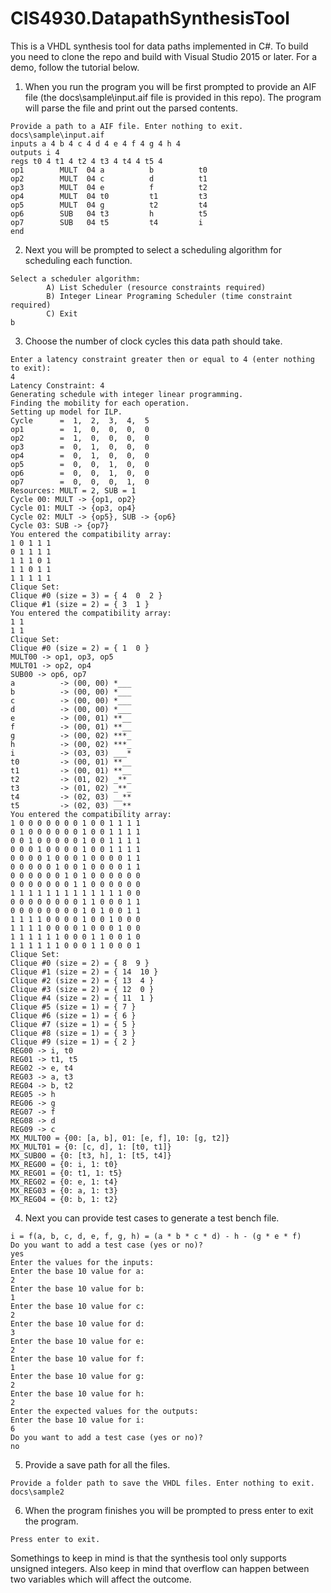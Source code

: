 # CIS4930.DatapathSynthesisTool

This is a VHDL synthesis tool for data paths implemented in C#. To build you need to clone the repo and build with Visual Studio 2015 or later. For a demo, follow the tutorial below.

1. When you run the program you will be first prompted to provide an AIF file (the docs\sample\input.aif file is provided in this repo). The program will parse the file and print out the parsed contents. 

```
Provide a path to a AIF file. Enter nothing to exit.
docs\sample\input.aif
inputs a 4 b 4 c 4 d 4 e 4 f 4 g 4 h 4
outputs i 4
regs t0 4 t1 4 t2 4 t3 4 t4 4 t5 4
op1        MULT  04 a          b          t0
op2        MULT  04 c          d          t1
op3        MULT  04 e          f          t2
op4        MULT  04 t0         t1         t3
op5        MULT  04 g          t2         t4
op6        SUB   04 t3         h          t5
op7        SUB   04 t5         t4         i
end
```
2. Next you will be prompted to select a scheduling algorithm for scheduling each function.
```
Select a scheduler algorithm:
        A) List Scheduler (resource constraints required)
        B) Integer Linear Programing Scheduler (time constraint required)
        C) Exit
b
```
3. Choose the number of clock cycles this data path should take.
```
Enter a latency constraint greater then or equal to 4 (enter nothing to exit):
4
Latency Constraint: 4
Generating schedule with integer linear programming.
Finding the mobility for each operation.
Setting up model for ILP.
Cycle      =  1,  2,  3,  4,  5
op1        =  1,  0,  0,  0,  0
op2        =  1,  0,  0,  0,  0
op3        =  0,  1,  0,  0,  0
op4        =  0,  1,  0,  0,  0
op5        =  0,  0,  1,  0,  0
op6        =  0,  0,  1,  0,  0
op7        =  0,  0,  0,  1,  0
Resources: MULT = 2, SUB = 1
Cycle 00: MULT -> {op1, op2}
Cycle 01: MULT -> {op3, op4}
Cycle 02: MULT -> {op5}, SUB -> {op6}
Cycle 03: SUB -> {op7}
You entered the compatibility array:
1 0 1 1 1
0 1 1 1 1
1 1 1 0 1
1 1 0 1 1
1 1 1 1 1
Clique Set:
Clique #0 (size = 3) = { 4  0  2 }
Clique #1 (size = 2) = { 3  1 }
You entered the compatibility array:
1 1
1 1
Clique Set:
Clique #0 (size = 2) = { 1  0 }
MULT00 -> op1, op3, op5
MULT01 -> op2, op4
SUB00 -> op6, op7
a          -> (00, 00) *___
b          -> (00, 00) *___
c          -> (00, 00) *___
d          -> (00, 00) *___
e          -> (00, 01) **__
f          -> (00, 01) **__
g          -> (00, 02) ***_
h          -> (00, 02) ***_
i          -> (03, 03) ___*
t0         -> (00, 01) **__
t1         -> (00, 01) **__
t2         -> (01, 02) _**_
t3         -> (01, 02) _**_
t4         -> (02, 03) __**
t5         -> (02, 03) __**
You entered the compatibility array:
1 0 0 0 0 0 0 0 1 0 0 1 1 1 1
0 1 0 0 0 0 0 0 1 0 0 1 1 1 1
0 0 1 0 0 0 0 0 1 0 0 1 1 1 1
0 0 0 1 0 0 0 0 1 0 0 1 1 1 1
0 0 0 0 1 0 0 0 1 0 0 0 0 1 1
0 0 0 0 0 1 0 0 1 0 0 0 0 1 1
0 0 0 0 0 0 1 0 1 0 0 0 0 0 0
0 0 0 0 0 0 0 1 1 0 0 0 0 0 0
1 1 1 1 1 1 1 1 1 1 1 1 1 0 0
0 0 0 0 0 0 0 0 1 1 0 0 0 1 1
0 0 0 0 0 0 0 0 1 0 1 0 0 1 1
1 1 1 1 0 0 0 0 1 0 0 1 0 0 0
1 1 1 1 0 0 0 0 1 0 0 0 1 0 0
1 1 1 1 1 1 0 0 0 1 1 0 0 1 0
1 1 1 1 1 1 0 0 0 1 1 0 0 0 1
Clique Set:
Clique #0 (size = 2) = { 8  9 }
Clique #1 (size = 2) = { 14  10 }
Clique #2 (size = 2) = { 13  4 }
Clique #3 (size = 2) = { 12  0 }
Clique #4 (size = 2) = { 11  1 }
Clique #5 (size = 1) = { 7 }
Clique #6 (size = 1) = { 6 }
Clique #7 (size = 1) = { 5 }
Clique #8 (size = 1) = { 3 }
Clique #9 (size = 1) = { 2 }
REG00 -> i, t0
REG01 -> t1, t5
REG02 -> e, t4
REG03 -> a, t3
REG04 -> b, t2
REG05 -> h
REG06 -> g
REG07 -> f
REG08 -> d
REG09 -> c
MX_MULT00 = {00: [a, b], 01: [e, f], 10: [g, t2]}
MX_MULT01 = {0: [c, d], 1: [t0, t1]}
MX_SUB00 = {0: [t3, h], 1: [t5, t4]}
MX_REG00 = {0: i, 1: t0}
MX_REG01 = {0: t1, 1: t5}
MX_REG02 = {0: e, 1: t4}
MX_REG03 = {0: a, 1: t3}
MX_REG04 = {0: b, 1: t2}
```
4. Next you can provide test cases to generate a test bench file.
```
i = f(a, b, c, d, e, f, g, h) = (a * b * c * d) - h - (g * e * f)
Do you want to add a test case (yes or no)?
yes
Enter the values for the inputs:
Enter the base 10 value for a:
2
Enter the base 10 value for b:
1
Enter the base 10 value for c:
2
Enter the base 10 value for d:
3
Enter the base 10 value for e:
2
Enter the base 10 value for f:
1
Enter the base 10 value for g:
2
Enter the base 10 value for h:
2
Enter the expected values for the outputs:
Enter the base 10 value for i:
6
Do you want to add a test case (yes or no)?
no
```
5. Provide a save path for all the files.
```
Provide a folder path to save the VHDL files. Enter nothing to exit.
docs\sample2
```
6. When the program finishes you will be prompted to press enter to exit the program.
```
Press enter to exit.
```

Somethings to keep in mind is that the synthesis tool only supports unsigned integers. Also keep in mind that overflow can happen between two variables which will affect the outcome.
